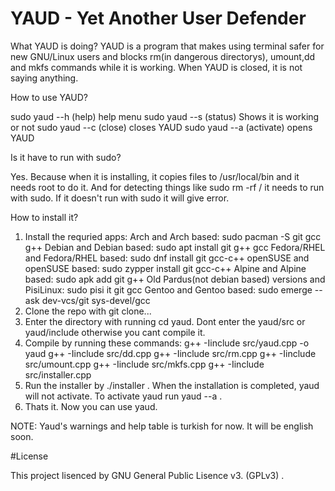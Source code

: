 # YAUD - Yet Another User Defender

What YAUD is doing?
YAUD is a program that makes using terminal safer for new GNU/Linux users and blocks rm(in dangerous directorys), umount,dd and mkfs commands while it is working. When YAUD is closed, it is not saying anything.

How to use YAUD?

sudo yaud --h (help) help menu
sudo yaud --s (status) Shows it is working or not
sudo yaud --c (close) closes YAUD
sudo yaud --a (activate) opens YAUD

Is it have to run with sudo?

Yes. Because when it is installing, it copies files to /usr/local/bin and it needs root to do it. And for detecting things like sudo rm -rf / it needs to run with sudo. If it doesn't run with sudo it will give error.

How to install it?

1. Install the requried apps:
Arch and Arch based: sudo pacman -S git gcc g++
Debian and Debian based: sudo apt install git g++ gcc
Fedora/RHEL and Fedora/RHEL based: sudo dnf install git gcc-c++
openSUSE and openSUSE based: sudo zypper install git gcc-c++
Alpine and Alpine based: sudo apk add git g++
Old Pardus(not debian based) versions and PisiLinux: sudo pisi it git gcc
Gentoo and Gentoo based: sudo emerge --ask dev-vcs/git sys-devel/gcc
2. Clone the repo with git clone... 
3. Enter the directory with running cd yaud. Dont enter the yaud/src or yaud/include otherwise you cant compile it.
4. Compile by running these commands:
g++ -Iinclude src/yaud.cpp -o yaud
g++ -Iinclude src/dd.cpp
g++ -Iinclude src/rm.cpp
g++ -Iinclude src/umount.cpp
g++ -Iinclude src/mkfs.cpp
g++ -Iinclude src/installer.cpp
5. Run the installer by ./installer . When the installation is completed, yaud will not activate. To activate yaud run yaud --a .
6. Thats it. Now you can use yaud.

NOTE: Yaud's warnings and help table is turkish for now. It will be english soon.

#License

This project lisenced by GNU General Public Lisence v3. (GPLv3) .
